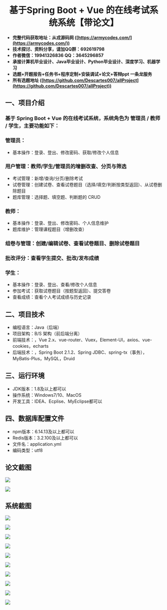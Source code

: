 <h1 align="center">基于Spring Boot + Vue 的在线考试系统系统【带论文】</h1></p>

- <b>完整代码获取地址：从戎源码网 ([https://armycodes.com/](https://armycodes.com/))</b>
- <b>技术探讨、资料分享，请加QQ群：692619798</b>
- <b>作者微信：19941326836  QQ：3645296857</b>
- <b>承接计算机毕业设计、Java毕业设计、Python毕业设计、深度学习、机器学习</b>
- <b>选题+开题报告+任务书+程序定制+安装调试+论文+答辩ppt 一条龙服务</b>
- <b>所有选题地址 ([https://github.com/Descartes007/allProject](https://github.com/Descartes007/allProject)) </b>

## 一、项目介绍

### 基于 Spring Boot + Vue 的在线考试系统，系统角色为 管理员 / 教师 / 学生，主要功能如下：
### 管理员：
- 基本操作：登录、登出、修改密码、获取/修改个人信息
### 用户管理：教师/学生/管理员的增删改查、分页与筛选
- 考试管理：新增/查询/分页/删除考试
- 试卷管理：创建试卷、查看试卷题目（选择/填空/判断按类型返回）、从试卷删除题目
- 题库管理：选择题、填空题、判断题的 CRUD
### 教师：
- 基本操作：登录、登出、修改密码、个人信息维护
- 题库维护：管理课程题目（增删改查）
### 组卷与管理：创建/编辑试卷、查看试卷题目、删除试卷题目
### 批改评分：查看学生提交、批改/发布成绩
### 学生：
- 基本操作：登录、登出、查看/修改个人信息
- 参加考试：获取试卷题目（按题型返回）、提交答卷
- 查看成绩：查看个人考试成绩与历史记录

## 二、项目技术

- 编程语言：Java（后端）
- 项目架构：B/S 架构（前后端分离）
- 前端技术：，Vue 2.x、vue-router、Vuex，Element-UI，axios、vue-cookies，echarts
- 后端技术：，Spring Boot 2.1.2、Spring JDBC、spring-tx（事务），MyBatis-Plus，MySQL，Druid


## 三、运行环境

- JDK版本：1.8及以上都可以
- 操作系统：Windows7/10、MacOS
- 开发工具：IDEA、Ecplise、MyEclipse都可以

## 四、数据库配置文件

- npm版本：6.14.13及以上都可以
- Redis版本：3.2.100及以上都可以
- 文件名：application.yml
- 编码类型：utf8

## 论文截图

![](screenshot/1.png)

![](screenshot/2.png)

## 系统截图

![](screenshot/3.png)

![](screenshot/4.png)

![](screenshot/5.png)

![](screenshot/6.png)

![](screenshot/7.png)

![](screenshot/8.png)

![](screenshot/9.png)

![](screenshot/10.png)

![](screenshot/11.png)

![](screenshot/12.png)